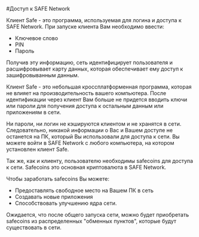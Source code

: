 #Доступ к SAFE Network

Клиент Safe - это программа, используемая для логина и доступа к SAFE Network. При запуске клиента Вам необходимо ввести:

* Ключевое слово
* PIN
* Пароль

Получив эту информацию, сеть идентифицирует пользователя и расшифровывает карту данных, которая обеспечивает ему доступ к зашифровыванным данным.

Клиент Safe - это небольшая кроссплатформенная программа, которая не влияет на производительность вашего компьютера. После идентификации через клиент Вам больше не придется вводить ключи или пароли для получения доступа к остальным данным или приложениям в сети.

Ни пароли, ни логин не кэшируются клиентом и не хранятся в сети. Следовательно, никакой информации о Вас и Вашем доступе не останется на ПК, который Вы использовали для доступа к сети. Вы можете войти в SAFE Network c любого компьютера, на котором установлен клиент Safe.

Так же, как и клиенту, пользователю необходимы safecoins для доступа к сети. Safecoins это основная криптовалюта в SAFE Network.

Чтобы заработать safecoins Вы можете:

* Предоставлять свободное место на Вашем ПК в сеть
* Создавать новые приложения
* Способствовать улучшению ядра сети.

Ожидается, что после общего запуска сети, можно будет приобретать safecoins из распределенных "обменных пунктов", которые будут существовать в сети.
